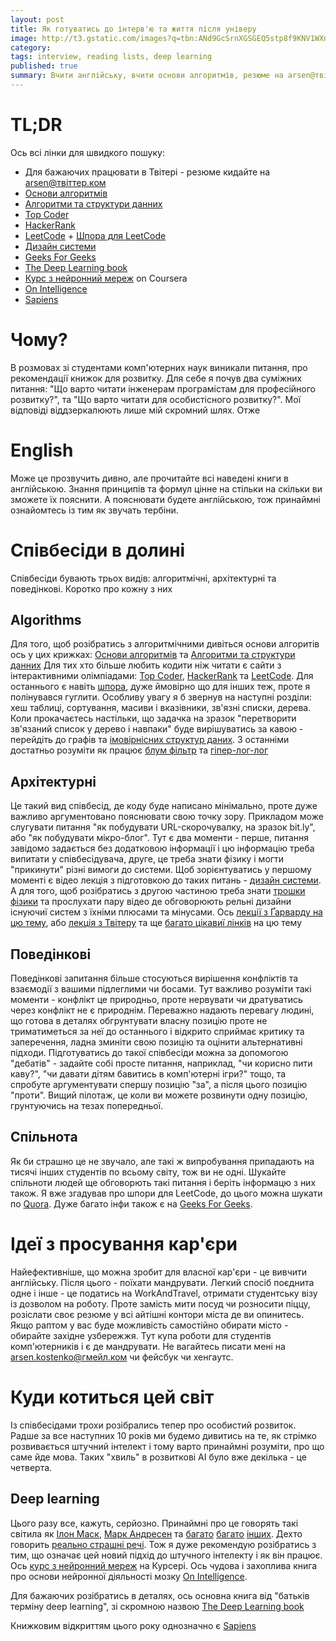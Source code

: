```yaml
---
layout: post
title: Як готуватись до інтерв'ю та життя після універу
image: http://t3.gstatic.com/images?q=tbn:ANd9GcSrnXGSGEQ5stp8f9KNV1WXnLzVoXsf30lp5fGMD8FdBBjVk3US
category: 
tags: interview, reading lists, deep learning
published: true
summary: Вчити англійську, вчити основи алгоритмів, резюме на arsen@твіттер.ком
---
```


# TL;DR

Ось всі лінки для швидкого пошуку:

* Для бажаючих працювати в Твітері - резюме кидайте на arsen@твіттер.ком
* [Основи алгоритмів](https://mitpress.mit.edu/books/introduction-algorithms) 
* [Алгоритми та структури данних](https://www.amazon.com/Data-Structures-Algorithms-Alfred-Aho/dp/0201000237/ref=sr_1_3?s=books&ie=UTF8&qid=1475961977&sr=1-3&keywords=Data+Structures+and+Algorithms)
* [Top Coder](https://www.topcoder.com/)
* [HackerRank](https://www.hackerrank.com/)
* [LeetCode](https://leetcode.com/) + [Шпора для LeetCode](https://www.gitbook.com/book/tenderleo/leetcode-solutions-/details)
* [Дизайн системи](https://www.hiredintech.com/courses/system-design)
* [Geeks For Geeks](http://www.geeksforgeeks.org/)
* [The Deep Learning book](http://www.deeplearningbook.org/)
* [Курс з нейронний мереж](https://www.coursera.org/learn/neural-networks) on Coursera
* [On Intelligence](http://www.onintelligence.org/) 
* [Sapiens](https://en.wikipedia.org/wiki/Sapiens:_A_Brief_History_of_Humankind)

# Чому?

В розмовах зі студентами комп'ютерних наук виникали питання, про рекомендації книжок для розвитку. Для себе я почув два суміжних питання: "Що варто читати інженерам програмістам для професійного розвитку?", та "Що варто читати для особистісного розвитку?". Мої відповіді віддзеркалюють лише мій скромний шлях. Отже

# English

Може це прозвучить дивно, але прочитайте всі наведені книги в англійською. Знання принципів та формул цінне на стільки на скільки ви зможете їх пояснити. А пояснювати будете англійською, тож принаймні ознайомтесь із тим як звучать тербіни.

# Співбесіди в долині

Співбесіди бувають трьох видів: алгоритмічні, архітектурні та поведінкові. Коротко про кожну з них

## Algorithms

Для того, щоб розібратись з алгоритмічними дивіться основи алгоритів ось у цих крижках: [Основи алгоритмів](https://mitpress.mit.edu/books/introduction-algorithms) та [Алгоритми та структури данних](https://www.amazon.com/Data-Structures-Algorithms-Alfred-Aho/dp/0201000237/ref=sr_1_3?s=books&ie=UTF8&qid=1475961977&sr=1-3&keywords=Data+Structures+and+Algorithms) Для тих хто більше любить кодити ніж читати є сайти з інтерактивними олімпіадами:  [Top Coder](https://www.topcoder.com/), [HackerRank](https://www.hackerrank.com/) та [LeetCode](https://leetcode.com/). Для останнього є навіть [шпора](https://www.gitbook.com/book/tenderleo/leetcode-solutions-/details), дуже ймовірно що для інших теж, проте я полінувався гуглити. Особливу увагу я б звернув на наступні розділи: хеш таблиці, сортування, масиви і вказівники, зв'язні списки, дерева. Коли прокачаєтесь настільки, що задачка на зразок "перетворити зв'язаний список у дерево і навпаки" буде вирішуватись за кавою - перейдіть до графів та [імовірнісних структур даних](https://en.wikipedia.org/wiki/Category:Probabilistic_data_structures). З останніми достатньо розуміти як працює [блум фільтр](https://en.wikipedia.org/wiki/Bloom_filter) та [гіпер-лог-лог](https://en.wikipedia.org/wiki/HyperLogLog)

## Архітектурні

Це такий вид співбесід, де коду буде написано мінімально, проте дуже важливо аргументовано пояснювати свою точку зору. Прикладом може слугувати питання "як побудувати URL-скорочувалку, на зразок bit.ly", або "як побудувати мікро-блог". Тут є два моменти - перше, питання завідомо задається без додатковою інформації і цю інформацію треба випитати у співбесідувача, друге, це треба знати фізику і могти "прикинути" різні вимоги до системи. Щоб зорієнтуватись у першому моменті є відео лекція з підготовкою до таких питань - [дизайн системи](https://www.hiredintech.com/courses/system-design). А для того, щоб розібратись з другою частиною треба знати [трошки фізики]() та прослухати пару відео де обговорюють рельні дизайни існуючиї систем з їхніми плюсами та мінусами. Ось [лекції з Ґарварду на цю тему](https://www.youtube.com/watch?v=-W9F__D3oY4), або [лекція з Твітеру](https://www.infoq.com/presentations/Twitter-Timeline-Scalability) та ще [багато цікавиї лінків](https://www.quora.com/How-do-I-prepare-to-answer-design-questions-in-a-technical-interview) на цю тему 

## Поведінкові

Поведінкові запитання більше стосуються вирішення конфліктів та взаємодії з вашими підлеглими чи босами. Тут важливо розуміти такі моменти - конфлікт це природньо, проте нервувати чи дратуватись через конфлікт не є природнім. Переважно надають перевагу людині, що готова в деталях обгрунтувати власну позицію проте не триматиметься за неї до останнього і відкрито сприймає критику та заперечення, ладна зминіти свою позицію та оцінити альтернативні підходи. Підготуватись до такої співбесіди можна за допомогою "дебатів" - задайте собі просте питання, наприклад, "чи корисно пити каву?", "чи давати дітям бавитись в комп'ютерні ігри?" тощо, та спробуте аргументувати спершу позицію "за", а після цього позицію "проти". Вищий пілотаж, це коли ви можете розвинути одну позицію, грунтуючись на тезах попередньої.

## Спільнота

Як би страшно це не звучало, але такі ж випробування припадають на тисячі інших студентів по всьому світу, тож ви не одні. Шукайте спільноти людей ще обговорють такі питання і беріть інформацю з них також. Я вже згадував про шпори для LeetCode, до цього можна шукати по [Quora](https://www.quora.com/). Дуже багато інфи також є на [Geeks For Geeks](http://www.geeksforgeeks.org/).

# Ідеї з просування кар'єри

Найефективніше, що можна зробит для власної кар'єри - це вивчити англійську. Після цього - поїхати мандрувати. Легкий спосіб поєднита одне і інше - це податись на WorkAndTravel, отримати студентську візу із дозволом на роботу. Проте замість мити посуд чи розносити піццу, розіслати своє резюме у всі айтішні контори міста де ви опинитесь. Якщо раптом у вас буде можливість самостійно обирати місто - обирайте західне узбережжя. Тут купа роботи для студентів комп'ютерників і є де мандрувати. Не вагайтесь писати мені на arsen.kostenko@гмейл.ком чи фейсбук чи хенгаутс.

# Куди котиться цей світ

Із співбесідами трохи розібрались тепер про особистий розвиток. Радше за все наступних 10 років ми будемо дивитись на те, як стрімко розвивається штучний інтелект і тому варто принаймні розуміти, про що саме йде мова. Таких "хвиль" в розвиткові AI було вже декілька - це четверта.

## Deep learning

Цього разу все, кажуть, серйозно. Принаймні про це говорять такі світила як [Ілон Маск](http://www.theverge.com/2016/6/2/11837566/elon-musk-one-ai-company-that-worries-me), [Марк Андресен](http://www.vox.com/new-money/2016/10/5/13081058/marc-andreessen-ai-future) та [багато](http://fortune.com/ai-artificial-intelligence-deep-machine-learning/) [багато](http://ben-evans.com/benedictevans/2016/6/23/ai-apple-and-google) [інших](http://a16z.com/2016/06/10/ai-deep-learning-machines/). Дехто говорить [реально страшні речі](https://www.ted.com/talks/sam_harris_can_we_build_ai_without_losing_control_over_it?language=en). Тож я дуже рекомендую розібратись з тим, що означає цей новий підхід до штучного інтелекту і як він працює. Ось [курс з нейронний мереж](https://www.coursera.org/learn/neural-networks) на Курсері. Ось чудова і захоплива книга про основи нейронної діяльності мозку [On Intelligence](http://www.onintelligence.org/).

Для бажаючих розібратись в деталях, ось основна книга від "батьків терміну deep learning", зі скромною назвою [The Deep Learning book](http://www.deeplearningbook.org/)

Книжковим відкриттям цього року однозначно є [Sapiens](https://en.wikipedia.org/wiki/Sapiens:_A_Brief_History_of_Humankind)

